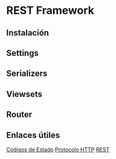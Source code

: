 # REST Framework

## Instalación

## Settings

## Serializers

## Viewsets

## Router


## Enlaces útiles
[Codigos de Estado](https://es.wikipedia.org/wiki/Anexo:C%C3%B3digos_de_estado_HTTP)
[Protocolo HTTP](https://developer.mozilla.org/es/docs/Web/HTTP/Overview)
[REST](https://es.wikipedia.org/wiki/Transferencia_de_Estado_Representacional)

